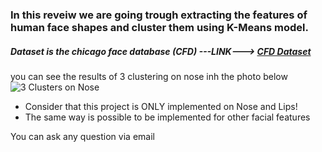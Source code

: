 ### In this reveiw we are going trough extracting the features of human face shapes and cluster them using K-Means model.

##### Dataset is the chicago face database (CFD) ---LINK--->  <a href="https://drive.google.com/file/d/1-oyDjcmhuZyKDW4KIdntTrKGgND8g3Ny/view?usp=sharing](https://www.chicagofaces.org/">CFD Dataset</a>

you can see the results of 3 clustering on nose inh the photo below
![3 Clusters on Nose]([http://url/to/img.png](https://github.com/user-attachments/assets/1f48b5a3-6872-4ac3-a96d-c64a3b396f43))

* Consider that this project is ONLY implemented on Nose and Lips!
* The same way is possible to be implemented for other facial features

You can ask any question via email
